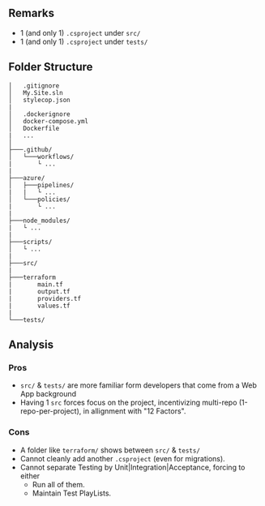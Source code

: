 ## Remarks

* 1 (and only 1) `.csproject` under `src/`
* 1 (and only 1) `.csproject` under `tests/`

## Folder Structure

```
│   .gitignore
│   My.Site.sln
│   stylecop.json
|
│   .dockerignore
│   docker-compose.yml
│   Dockerfile
|   ...
│
├───.github/
│   └───workflows/
|       └ ...
|
├───azure/
│   ├───pipelines/
|   |   └ ...
│   └───policies/
|       └ ...
|
├───node_modules/
|   └ ...
|
├───scripts/
│   └ ...
|
├───src/
|
├───terraform
|       main.tf
|       output.tf
|       providers.tf
|       values.tf
|
└───tests/
```

## Analysis

### Pros

* `src/` & `tests/` are more familiar form developers that come from a Web App background
* Having 1 `src` forces focus on the project, incentivizing multi-repo (1-repo-per-project), in allignment with "12 Factors".

### Cons

* A folder like `terraform/` shows between `src/` & `tests/`
* Cannot cleanly add another `.csproject` (even for migrations).
* Cannot separate Testing by Unit|Integration|Acceptance, forcing to either
  * Run all of them.
  * Maintain Test PlayLists.
